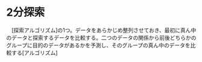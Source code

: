 # 2分探索
　[探索アルゴリズム]の1つ。データをあらかじめ整列させておき、最初に真ん中のデータと探索するデータを比較する。二つのデータの関係から前後どちらかのグループに目的のデータがあるかを予測し、そのグループの真ん中のデータを比較する[アルゴリズム]
